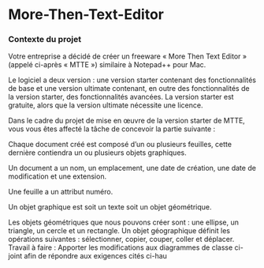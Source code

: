 # More-Then-Text-Editor

### Contexte du projet
Votre entreprise a décidé de créer un freeware « More Then Text Editor » (appelé ci-après « MTTE ») similaire à Notepad++ pour Mac.

Le logiciel a deux version : une version starter contenant des fonctionnalités de base et une version ultimate contenant, en outre des fonctionnalités de la version starter, des fonctionnalités avancées. La version starter est gratuite, alors que la version ultimate nécessite une licence.

Dans le cadre du projet de mise en œuvre de la version starter de MTTE, vous vous êtes affecté la tâche de concevoir la partie suivante :

Chaque document créé est composé d’un ou plusieurs feuilles, cette dernière contiendra un ou plusieurs objets graphiques.

Un document a un nom, un emplacement, une date de création, une date de modification et une extension.

Une feuille a un attribut numéro.

Un objet graphique est soit un texte soit un objet géométrique.

Les objets géométriques que nous pouvons créer sont : une ellipse, un triangle, un cercle et un rectangle. Un objet géographique définit les opérations suivantes : sélectionner, copier, couper, coller et déplacer. Travail à faire : Apporter les modifications aux diagrammes de classe ci-joint afin de répondre aux exigences cités ci-hau
